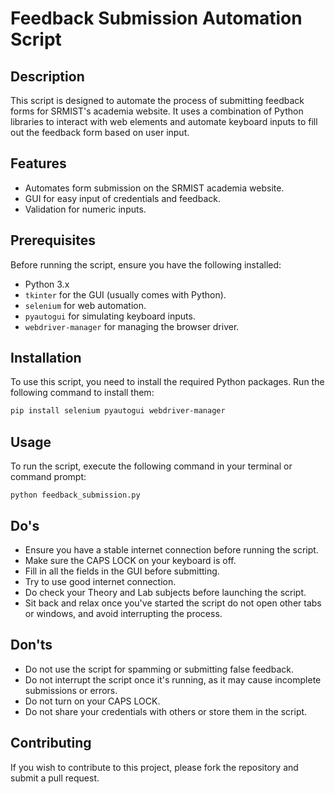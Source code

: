 # Feedback Submission Automation Script

## Description
This script is designed to automate the process of submitting feedback forms for SRMIST's academia website. It uses a combination of Python libraries to interact with web elements and automate keyboard inputs to fill out the feedback form based on user input.

## Features
- Automates form submission on the SRMIST academia website.
- GUI for easy input of credentials and feedback.
- Validation for numeric inputs.

## Prerequisites
Before running the script, ensure you have the following installed:
- Python 3.x
- `tkinter` for the GUI (usually comes with Python).
- `selenium` for web automation.
- `pyautogui` for simulating keyboard inputs.
- `webdriver-manager` for managing the browser driver.

## Installation
To use this script, you need to install the required Python packages. Run the following command to install them:

```sh
pip install selenium pyautogui webdriver-manager
```
## Usage

To run the script, execute the following command in your terminal or command prompt:
```
python feedback_submission.py
```
## Do's

- Ensure you have a stable internet connection before running the script.
- Make sure the CAPS LOCK on your keyboard is off.
- Fill in all the fields in the GUI before submitting.
- Try to use good internet connection.
- Do check your Theory and Lab subjects before launching the script.
- Sit back and relax once you've started the script do not open other tabs or windows, and avoid interrupting the process.
    
## Don'ts

- Do not use the script for spamming or submitting false feedback.
- Do not interrupt the script once it's running, as it may cause incomplete submissions or errors.
- Do not turn on your CAPS LOCK.
- Do not share your credentials with others or store them in the script.
    
## Contributing

If you wish to contribute to this project, please fork the repository and submit a pull request.   
